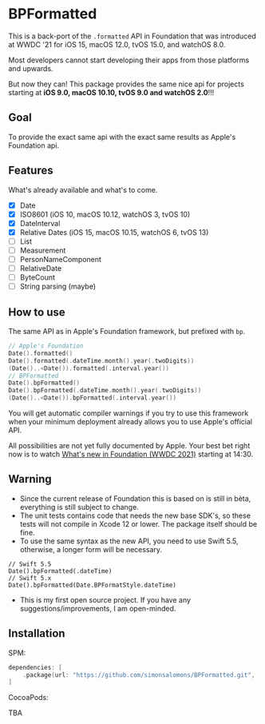 # BPFormatted

This is a back-port of the `.formatted` API in Foundation that was introduced at WWDC '21 for iOS 15, macOS 12.0, tvOS 15.0, and watchOS 8.0.

Most developers cannot start developing their apps from those platforms and upwards.

But now they can! This package provides the same nice api for projects starting at **iOS 9.0, macOS 10.10, tvOS 9.0 and watchOS 2.0**!!!

## Goal

To provide the exact same api with the exact same results as Apple's Foundation api.

## Features

What's already available and what's to come.

- [x] Date
- [x] ISO8601 (iOS 10, macOS 10.12, watchOS 3, tvOS 10)
- [x] DateInterval
- [x] Relative Dates (iOS 15, macOS 10.15, watchOS 6, tvOS 13)
- [ ] List
- [ ] Measurement
- [ ] PersonNameComponent
- [ ] RelativeDate
- [ ] ByteCount
- [ ] String parsing (maybe)

## How to use

The same API as in Apple's Foundation framework, but prefixed with `bp`.

```swift
// Apple's Foundation
Date().formatted()
Date().formatted(.dateTime.month().year(.twoDigits))
(Date()..<Date()).formatted(.interval.year())
// BPFormatted
Date().bpFormatted()
Date().bpFormatted(.dateTime.month().year(.twoDigits))
(Date()..<Date()).bpFormatted(.interval.year())
```

You will get automatic compiler warnings if you try to use this framework when your minimum deployment already allows you to use Apple's official API.

All possibilities are not yet fully documented by Apple. Your best bet right now is to watch [What's new in Foundation (WWDC 2021)](https://developer.apple.com/videos/play/wwdc2021/10109/) starting at 14:30.

## Warning

* Since the current release of Foundation this is based on is still in bèta, everything is still subject to change.
* The unit tests contains code that needs the new base SDK's, so these tests will not compile in Xcode 12 or lower. The package itself should be fine.
* To use the same syntax as the new API, you need to use Swift 5.5, otherwise, a longer form will be necessary.
```
// Swift 5.5
Date().bpFormatted(.dateTime)
// Swift 5.x
Date().bpFormatted(Date.BPFormatStyle.dateTime)
```
* This is my first open source project. If you have any suggestions/improvements, I am open-minded.

## Installation
SPM:

```swift
dependencies: [
    .package(url: "https://github.com/simonsalomons/BPFormatted.git", .upToNextMajor(from: "0.0.1"))
]
```

CocoaPods:

TBA
